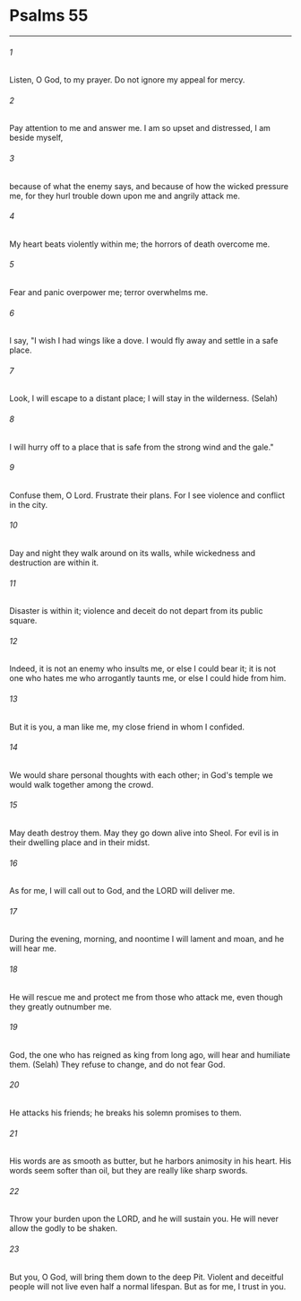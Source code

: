 # Psalms 55
***



###### 1 
Listen, O God, to my prayer. Do not ignore my appeal for mercy. 

###### 2 
Pay attention to me and answer me. I am so upset and distressed, I am beside myself, 

###### 3 
because of what the enemy says, and because of how the wicked pressure me, for they hurl trouble down upon me and angrily attack me. 

###### 4 
My heart beats violently within me; the horrors of death overcome me. 

###### 5 
Fear and panic overpower me; terror overwhelms me. 

###### 6 
I say, "I wish I had wings like a dove. I would fly away and settle in a safe place. 

###### 7 
Look, I will escape to a distant place; I will stay in the wilderness. (Selah) 

###### 8 
I will hurry off to a place that is safe from the strong wind and the gale." 

###### 9 
Confuse them, O Lord. Frustrate their plans. For I see violence and conflict in the city. 

###### 10 
Day and night they walk around on its walls, while wickedness and destruction are within it. 

###### 11 
Disaster is within it; violence and deceit do not depart from its public square. 

###### 12 
Indeed, it is not an enemy who insults me, or else I could bear it; it is not one who hates me who arrogantly taunts me, or else I could hide from him. 

###### 13 
But it is you, a man like me, my close friend in whom I confided. 

###### 14 
We would share personal thoughts with each other; in God's temple we would walk together among the crowd. 

###### 15 
May death destroy them. May they go down alive into Sheol. For evil is in their dwelling place and in their midst. 

###### 16 
As for me, I will call out to God, and the LORD will deliver me. 

###### 17 
During the evening, morning, and noontime I will lament and moan, and he will hear me. 

###### 18 
He will rescue me and protect me from those who attack me, even though they greatly outnumber me. 

###### 19 
God, the one who has reigned as king from long ago, will hear and humiliate them. (Selah) They refuse to change, and do not fear God. 

###### 20 
He attacks his friends; he breaks his solemn promises to them. 

###### 21 
His words are as smooth as butter, but he harbors animosity in his heart. His words seem softer than oil, but they are really like sharp swords. 

###### 22 
Throw your burden upon the LORD, and he will sustain you. He will never allow the godly to be shaken. 

###### 23 
But you, O God, will bring them down to the deep Pit. Violent and deceitful people will not live even half a normal lifespan. But as for me, I trust in you.
